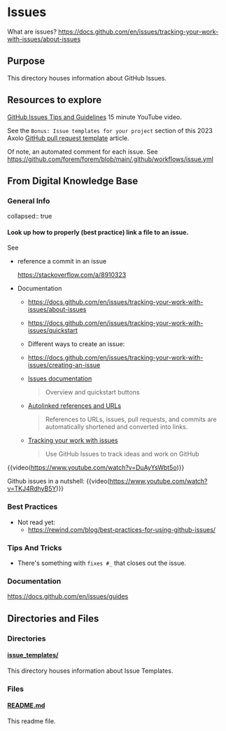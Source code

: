 # Issues

What are issues?
https://docs.github.com/en/issues/tracking-your-work-with-issues/about-issues

## Purpose

This directory houses information about GitHub Issues.

## Resources to explore

[GitHub Issues Tips and Guidelines](https://www.youtube.com/watch?v=kezinXSoV5A) 15 minute YouTube video.

See the `Bonus: Issue templates for your project` section of this 2023 Axolo [GitHub pull request template](https://axolo.co/blog/p/part-3-github-pull-request-template#bonus-issue-templates-for-your-project) article.

Of note, an automated comment for each issue. See https://github.com/forem/forem/blob/main/.github/workflows/issue.yml

## From Digital Knowledge Base

### General Info

collapsed:: true

#### Look up how to properly (best practice) link a file to an issue.

See

- reference a commit in an issue

  https://stackoverflow.com/a/8910323

- Documentation

  - https://docs.github.com/en/issues/tracking-your-work-with-issues/about-issues
  - https://docs.github.com/en/issues/tracking-your-work-with-issues/quickstart
  - Different ways to create an issue:

  - https://docs.github.com/en/issues/tracking-your-work-with-issues/creating-an-issue

  - [Issues documentation](https://docs.github.com/en/issues)

    > Overview and quickstart buttons

  - [Autolinked references and URLs](https://docs.github.com/en/get-started/writing-on-github/working-with-advanced-formatting/autolinked-references-and-urls)

    > References to URLs, issues, pull requests, and commits are automatically shortened and converted into links.

  - [Tracking your work with issues](https://docs.github.com/en/issues/tracking-your-work-with-issues)
    > Use GitHub Issues to track ideas and work on GitHub

{{video(https://www.youtube.com/watch?v=DuAyYsWbt5o)}}

Github issues in a nutshell:
{{video(https://www.youtube.com/watch?v=TKJ4RdhyB5Y)}}

### Best Practices

- Not read yet:
  - https://rewind.com/blog/best-practices-for-using-github-issues/

### Tips And Tricks

- There's something with `fixes #_` that closes out the issue.

### Documentation

https://docs.github.com/en/issues/guides

## Directories and Files

### Directories

#### [issue_templates/](./issue_templates/)

This directory houses information about Issue Templates.

### Files

#### [README.md](./README.md)

This readme file.

